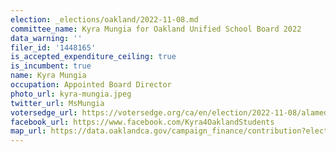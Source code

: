 ```yaml
---
election: _elections/oakland/2022-11-08.md
committee_name: Kyra Mungia for Oakland Unified School Board 2022
data_warning: ''
filer_id: '1448165'
is_accepted_expenditure_ceiling: true
is_incumbent: true
name: Kyra Mungia
occupation: Appointed Board Director
photo_url: kyra-mungia.jpeg
twitter_url: MsMungia
votersedge_url: https://votersedge.org/ca/en/election/2022-11-08/alameda-county/school-director-oakland-unified-school-district-trustee-area-6/kyra-mungia
facebook_url: https://www.facebook.com/Kyra4OaklandStudents
map_url: https://data.oaklandca.gov/campaign_finance/contribution?electionYear=2022&candidates=1448165&since=2020-02-22&until=2022-06-30
---
```

